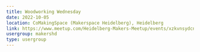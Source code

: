 ```yaml
---
title: Woodworking Wednesday
date: 2022-10-05
location: CoMakingSpace (Makerspace Heidelberg), Heidelberg
link: https://www.meetup.com/Heidelberg-Makers-Meetup/events/xzkvnsydcnbhb/
usergroup: makershd
type: usergroup
---
```

